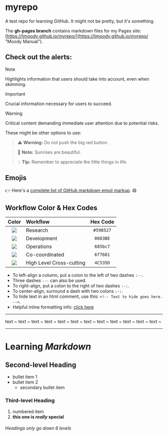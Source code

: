 # myrepo
A test repo for learning GitHub.
It might not be pretty, but it's something.

The **gh-pages branch** contains markdown files for my Pages site: [https://ljmoody.github.io/myrepo/](https://ljmoody.github.io/myrepo/ "Moody Manual").

## Check out the alerts:
> [!NOTE]  
> Highlights information that users should take into account, even when skimming.

> [!IMPORTANT]  
> Crucial information necessary for users to succeed.

> [!WARNING]  
> Critical content demanding immediate user attention due to potential risks.

These might be other options to use:
> :warning: **Warning:** Do not push the big red button.

> :memo: **Note:** Sunrises are beautiful.

> :bulb: **Tip:** Remember to appreciate the little things in life.

## Emojis
👉 Here's a [complete list of GitHub markdown emoji markup](https://gist.github.com/rxaviers/7360908). 😄

## Workflow Color & Hex Codes
| Color | Workflow | Hex Code |
|:--:|:--|:--:|
|<a href='#'><img valign='middle' src='https://readme-swatches.vercel.app/598527?style=round'/></a>|Research|`#598527`|
|<a href='#'><img valign='middle' src='https://readme-swatches.vercel.app/0083BE?style=round'/></a>|Development|`0083BE`|
|<a href='#'><img valign='middle' src='https://readme-swatches.vercel.app/685bc7?style=round'/></a>|Operations|`685bc7`|
|<a href='#'><img valign='middle' src='https://readme-swatches.vercel.app/6f7681?style=round'/></a>|Co-coordinated|`6f7681`|
|<a href='#'><img valign='middle' src='https://readme-swatches.vercel.app/4C535D?style=round'/></a>|High Level Cross-cutting|`4C535D`|

- To left-align a column, put a colon to the left of two dashes `:--`.
- Three dashes `---` can also be used.
- To right-align, put a colon to the right of two dashes `--:`.
- To center-align, surround a dash with two colons `:-:`.
- To hide text in an html comment, use this: `<!-- Text to hide goes here. -->`.
- Helpful inline formatting info: [click here](https://bookdown.org/yihui/bookdown/markdown-syntax.html#inline-formatting)


---

text ~ text ~ text ~ text ~ text ~ text ~ text ~ text ~ text ~ text ~ text ~ text ~

---

# Learning _Markdown_

## Second-level Heading

- bullet item 1
- bullet item 2
  - secondary bullet item
  
### Third-level Heading

1. numbered item  
2. **this one is _really_ special**

###### Headings only go down 6 levels

